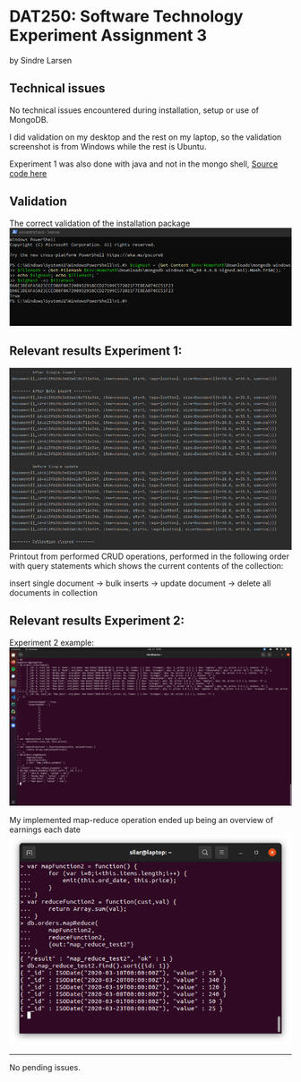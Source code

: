 # DAT250: Software Technology Experiment Assignment 3
by Sindre Larsen

## Technical issues
No technical issues encountered during installation, setup or use of MongoDB.

I did validation on my desktop and the rest on my laptop, so the validation screenshot is from
Windows while the rest is Ubuntu.

Experiment 1 was also done with java and not in the mongo shell, [Source code here](https://github.com/SiLar92/expass3)

## Validation
The correct validation of the installation package
![](images/expass3/verified.png "")


## Relevant results Experiment 1:
![](images/expass3/printout.png "")
Printout from performed CRUD operations, performed in the following order with query statements which shows the current contents of the collection:

insert single document -> bulk inserts -> update document -> delete all documents in collection


## Relevant results Experiment 2:
Experiment 2 example:
![](images/expass3/aggregation.png?raw=true)


My implemented map-reduce operation ended up being an overview of earnings each date
![](images/expass3/aggregation2.png?raw=true)

----
No pending issues.